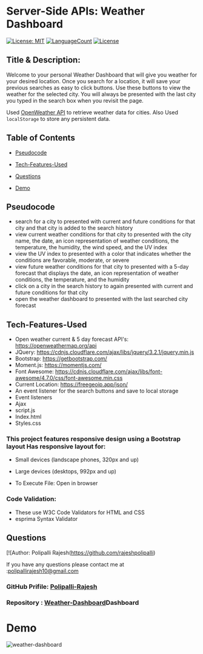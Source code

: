 
# Server-Side APIs: Weather Dashboard

[![License: MIT](https://img.shields.io/badge/License-MIT-green.svg)](https://opensource.org/licenses/MIT)
[![LanguageCount](https://img.shields.io/github/languages/count/ram-sah/Weather-Dashboard)](https://github.com/ram-sah/Weather-Dashboard)
[![License](https://img.shields.io/github/repo-size/ram-sah/Weather-Dashboard?logo=gitHub)](https://github.com/ram-sah/Weather-Dashboard)

## Title & Description:

Welcome to your personal Weather Dashboard that will give you weather for your desired location. Once you search for a location, it will save your previous searches as easy to click buttons. Use these buttons to view the weather for the selected city. You will always be presented with the last city you typed in the search box when you revisit the page.

Used [OpenWeather API](https://openweathermap.org/api) to retrieve weather data for cities. Also Used `localStorage` to store any persistent data.

         
## Table of Contents
       
* [Pseudocode](#Pseudocode)
            
* [Tech-Features-Used](#Tech-Features-Used)
            
* [Questions](#Questions)

* [Demo](#Application-Demo)

## Pseudocode

* search for a city to presented with current and future conditions for that city and that city is added to the search history
* view current weather conditions for that city to presented with the city name, the date, an icon representation of weather conditions, the temperature, the humidity, the wind speed, and the UV index
* view the UV index to presented with a color that indicates whether the conditions are favorable, moderate, or severe
* view future weather conditions for that city to presented with a 5-day forecast that displays the date, an icon representation of weather conditions, the temperature, and the humidity
* click on a city in the search history to again presented with current and future conditions for that city
* open the weather dashboard to presented with the last searched city forecast

## Tech-Features-Used
* Open weather current & 5 day forecast API's: https://openweathermap.org/api
* JQuery: https://cdnjs.cloudflare.com/ajax/libs/jquery/3.2.1/jquery.min.js
* Bootstrap: https://getbootstrap.com/
* Moment.js: https://momentjs.com/
* Font Awesome: https://cdnjs.cloudflare.com/ajax/libs/font-awesome/4.7.0/css/font-awesome.min.css
* Current Location: https://freegeoip.app/json/
* An event listener for the search buttons and save to local storage
* Event listeners 
* Ajax
* script.js
* Index.html
* Styles.css

### This project features responsive design using a Bootstrap layout Has responsive layout for:
* Small devices (landscape phones, 320px and up)  
* Large devices (desktops, 992px and up) 

* To Execute File: Open in browser

### Code Validation:
* These use W3C Code Validators for HTML and CSS
* esprima Syntax Validator 


## Questions
            
[![Author: Polipalli Rajesh(https://github.com/rajeshpolipalli)  
       
If you have any questions please contact me at :polipallirajesh10@gmail.com

### GitHub Prifile: [Polipalli-Rajesh](ttps://github.com/rajeshpolipalli) 
### Repository : [Weather-Dashboard](https://github.com/rajeshpolipalli)Dashboard

# Demo
![weather-dashboard](https://user-images.githubusercontent.com/64625123/86528091-f8ec3400-be72-11ea-9b88-2304d9e89adc.gif)


